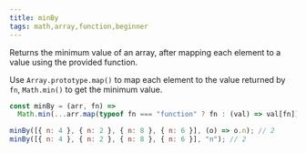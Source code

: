 ```yaml
---
title: minBy
tags: math,array,function,beginner
---
```


Returns the minimum value of an array, after mapping each element to a value using the provided function.

Use `Array.prototype.map()` to map each element to the value returned by `fn`, `Math.min()` to get the minimum value.

```js
const minBy = (arr, fn) =>
  Math.min(...arr.map(typeof fn === "function" ? fn : (val) => val[fn]));
```

```js
minBy([{ n: 4 }, { n: 2 }, { n: 8 }, { n: 6 }], (o) => o.n); // 2
minBy([{ n: 4 }, { n: 2 }, { n: 8 }, { n: 6 }], "n"); // 2
```
